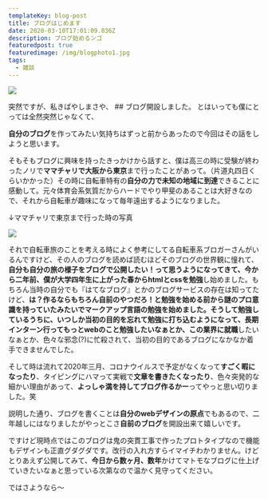 ```yaml
---
templateKey: blog-post
title: ブログはじめます
date: 2020-03-10T17:01:09.036Z
description: ブログ始めるンゴ
featuredpost: true
featuredimage: /img/blogphoto1.jpg
tags:
  - 雑談
---
```

![](/img/blogphoto1.jpg)

突然ですが、私きばやしまさや、  ## ブログ開設しました。  とはいっても僕にとっては全然突然じゃなくて、

**自分のブログ**を作ってみたい気持ちはずっと前からあったので今回はその話をしようと思います。

そもそもブログに興味を持ったきっかけから話すと、僕は高三の時に受験が終わったノリで**ママチャリで大阪から東京**まで行ったことがあって。（片道丸四日くらいかかった）その時に自転車特有の**自分の力で未知の地域に到達**できることに感動して。元々体育会系気質だからハードでやり甲斐のあることは大好きなので、それから自転車が趣味になって毎年遠出するようになりました。

↓ママチャリで東京まで行った時の写真

![](/img/ios-の画像-2-.jpg)

それで自転車旅のことを考える時によく参考にしてる自転車系ブロガーさんがいるんですけど、その人のブログを読めば読むほどそのブログの世界観に憧れて、**自分も自分の旅の様子をブログで公開したい！**って思うようになってきて、今から二年前、僕が大学四年生に上がった春から**htmlとcssを勉強**し始めました。もちろん当時の自分でも『はてなブログ』とかのブログサービスの存在は知ってたけど、**は？作るならもちろん自前のやつだろ！**と勉強を始める前から謎のプロ意識を持っていたみたいでマークアップ言語の勉強を始めました。そうして勉強しているうちに、いつしか当初の目的を忘れて勉強に打ち込むようになって、**長期インターン**行ってもっとwebのこと勉強したいなぁとか、この業界に**就職**したいなぁとか、色々な邪念(?)に忙殺されて、当初の目的であるブログになかなか着手できませんでした。

そして時は流れて2020年三月、コロナウイルスで予定がなくなって**すごく暇になったり**、タイピングにハマって実戦で**文章を書きたくなったり**、色々突発的な細かい理由があって、**よっしゃ満を持してブログ作るかー**ってやっと思い切りました。笑

説明した通り、ブログを書くことは**自分のwebデザインの原点**でもあるので、二年越しにはなりましたがやっとこさ**自前のブログ**を開設出来て嬉しいです。

ですけど現時点ではこのブログは鬼の突貫工事で作ったプロトタイプなので機能もデザインも正直グダグダです。改行の入れ方すらイマイチわかりません。けどとりあえず公開してみて、**今日から数ヶ月、数年**かけてマトモなブログに仕上げていきたいなぁと思っている次第なので温かく見守ってください。

ではさようなら〜

